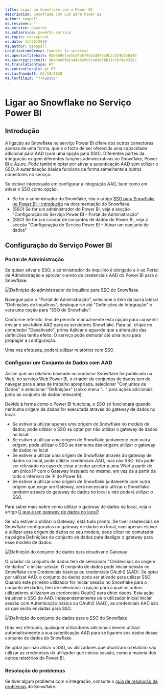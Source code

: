 ```yaml
---
title: Ligar ao Snowflake com o Power BI
description: Snowflake com SSO para Power BI
author: cpopell
ms.reviewer: ''
ms.service: powerbi
ms.subservice: powerbi-service
ms.topic: conceptual
ms.date: 11/20/2019
ms.author: gepopell
LocalizationGroup: Connect to services
ms.openlocfilehash: 03e6e8efae5cd4a5f61e3d07bc0b3c524b3b0a46
ms.sourcegitcommit: d6a48e6f6e3449820b5ca03638b11c55f4e9319c
ms.translationtype: HT
ms.contentlocale: pt-PT
ms.lasthandoff: 02/18/2020
ms.locfileid: "77429355"
---
```

#  <a name="connecting-to-snowflake-in-power-bi-service"></a>Ligar ao Snowflake no Serviço Power BI

## <a name="introduction"></a>Introdução

A ligação ao Snowflake no serviço Power BI difere dos outros conectores apenas de uma forma, que é o facto de ser oferecida uma capacidade adicional para AAD (com uma opção para SSO). Diferentes partes da integração exigem diferentes funções administrativas no Snowflake, Power BI e Azure. Pode também optar por ativar a autenticação AAD sem utilizar o SSO. A autenticação básica funciona de forma semelhante a outros conectores no serviço.

Se estiver interessado em configurar a integração AAD, bem como em ativar o SSO como opção:
* Se for o administrador do Snowflake, leia o artigo [SSO para Snowflake no Power BI – Introdução](https://docs.snowflake.net/manuals/LIMITEDACCESS/oauth-powerbi.html) na documentação do Snowflake.
* (SSO) Se for um administrador do Power BI, veja a secção "Configuração do Serviço Power BI – Portal de Administração"
* (SSO) Se for um criador de conjuntos de dados do Power BI, veja a secção "Configuração do Serviço Power BI – Ativar um conjunto de dados"

## <a name="power-bi-service-configuration"></a>Configuração do Serviço Power BI

### <a name="admin-portal"></a>Portal de Administração

Se quiser ativar o SSO, o administrador do inquilino é obrigado a ir ao Portal de Administração e aprovar o envio de credenciais AAD do Power BI para o Snowflake.

![Definição do administrador do inquilino para SSO do Snowflake](media/service-connect-snowflake/snowflakessotenant.png)

Navegue para o "Portal de Administração", selecione o item da barra lateral "Definições de Inquilinos", desloque-se até "Definições de Integração" e verá uma opção para "SSO do Snowflake".

Conforme referido, tem de permitir manualmente esta opção para consentir enviar o seu token AAD para os servidores Snowflake. Para tal, clique no comutador "Desativado", prima Aplicar e aguarde que a alteração das definições tenha efeito. O serviço pode demorar até uma hora para propagar a configuração.

Uma vez efetuada, poderá utilizar relatórios com SSO.

### <a name="configuring-a-dataset-with-aad"></a>Configurar um Conjunto de Dados com AAD

Assim que um relatório baseado no conector Snowflake for publicado na Web, no serviço Web Power BI, o criador de conjuntos de dados tem de navegar para a área de trabalho apropriada, selecionar "Conjuntos de Dados" e selecionar "Definições" (sob o menu "..." para ações adicionais junto ao conjunto de dados relevante).

Devido à forma como o Power BI funciona, o SSO só funcionará quando nenhuma origem de dados for executada através do gateway de dados no local.

* Se estiver a utilizar apenas uma origem de Snowflake no modelo de dados, pode utilizar o SSO se optar por não utilizar o gateway de dados no local
* Se estiver a utilizar uma origem de Snowflake juntamente com outra origem, pode utilizar o SSO se nenhuma das origens utilizar o gateway de dados no local
* Se estiver a utilizar uma origem de Snowflake através do gateway de dados no local, pode utilizar credenciais AAD, mas não SSO. Isto pode ser relevante no caso de estar a tentar aceder a uma VNet a partir de um único IP com o Gateway instalado no mesmo, em vez de a partir de todo o intervalo de IP do Power BI.
* Se estiver a utilizar uma origem de Snowflake juntamente com outra origem que exige um Gateway, será necessário utilizar o Snowflake também através do gateway de dados no local e não poderá utilizar o SSO.

Para saber mais sobre como utilizar o gateway de dados no local, veja o artigo [O que é um gateway de dados no local?](https://docs.microsoft.com/power-bi/service-gateway-onprem)

Se não estiver a utilizar o Gateway, está tudo pronto. Se tiver credenciais de Snowflake configuradas no gateway de dados no local, mas apenas estiver a utilizar essa origem de dados no seu modelo, pode clicar no comutador na página Definições do conjunto de dados para desligar o gateway para esse modelo de dados.

![Definição do conjunto de dados para desativar o Gateway](media/service-connect-snowflake/snowflake_gateway_toggle_off.png)

O criador do conjunto de dados tem de selecionar "Credenciais da origem de dados" e iniciar sessão. O conjunto de dados pode iniciar sessão no Snowflake com Credenciais básicas ou credenciais OAuth2 (AAD). Se optar por utilizar AAD, o conjunto de dados pode ser ativado para utilizar SSO. Quando este primeiro utilizador for iniciar sessão no Snowflake para o conjunto de dados, tem de selecionar a opção para a qual os outros utilizadores utilizaram as credenciais Oauth2 para obter dados. Esta ação irá ativar o SSO do AAD. Independentemente de o utilizador inicial iniciar sessão com Autenticação básica ou OAuth2 (AAD), as credenciais AAD são as que serão enviadas para SSO. 

![Definição do conjunto de dados para o SSO do Snowflake](media/service-connect-snowflake/snowflakessocredui.png)

Uma vez efetuado, quaisquer utilizadores adicionais devem utilizar automaticamente a sua autenticação AAD para se ligarem aos dados desse conjunto de dados do Snowflake.

Se optar por não ativar o SSO, os utilizadores que atualizam o relatório vão utilizar as credenciais do utilizador que iniciou sessão, como a maioria dos outros relatórios do Power BI.

### <a name="troubleshooting"></a>Resolução de problemas

Se tiver algum problema com a integração, consulte o [guia de resolução de problemas](https://docs.snowflake.net/manuals/LIMITEDACCESS/oauth-powerbi.html#troubleshooting) do Snowflake.

